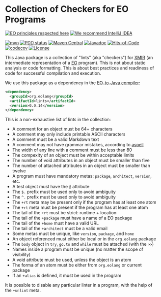 # Collection of Checkers for EO Programs

[![EO principles respected here](https://www.elegantobjects.org/badge.svg)](https://www.elegantobjects.org)
[![We recommend IntelliJ IDEA](https://www.elegantobjects.org/intellij-idea.svg)](https://www.jetbrains.com/idea/)

[![mvn](https://github.com/objectionary/lints/actions/workflows/mvn.yml/badge.svg)](https://github.com/objectionary/lints/actions/workflows/mvn.yml)
[![PDD status](http://www.0pdd.com/svg?name=objectionary/lints)](http://www.0pdd.com/p?name=objectionary/lints)
[![Maven Central](https://img.shields.io/maven-central/v/org.eolang/lints.svg)](https://maven-badges.herokuapp.com/maven-central/org.eolang/lints)
[![Javadoc](http://www.javadoc.io/badge/org.eolang/lints.svg)](http://www.javadoc.io/doc/org.eolang/lints)
[![Hits-of-Code](https://hitsofcode.com/github/objectionary/lints)](https://hitsofcode.com/view/github/objectionary/lints)
[![codecov](https://codecov.io/gh/objectionary/lints/graph/badge.svg?token=EdyMcrEuxc)](https://codecov.io/gh/objectionary/lints)
[![License](https://img.shields.io/badge/license-MIT-green.svg)](https://github.com/objectionary/lints/blob/master/LICENSE.txt)

This Java package is a collection of "lints" (aka "checkers") for
[XMIR][xmir] (an intermediate representation of a
[EO][eo] program). This is not about static analysis or code
formatting. This is about best practices and readiness of code
for successful compilation and execution.

We use this package as a dependency in the
[EO-to-Java compiler][eo]:

```xml
<dependency>
  <groupId>org.eolang</groupId>
  <artifactId>lints</artifactId>
  <version>0.0.14</version>
</dependency>
```

This is a non-exhaustive list of lints in the collection:

* A comment for an object must be 64+ characters
* A comment may only include printable ASCII characters
* A comment must be a valid Markdown text
* A comment may not have grammar mistakes, according to [aspell][aspell]
* The width of any line with a comment must be less than 80
* The compexity of an object must be within acceptable limits
* The number of void attributes in an object must be smaller than five
* The number of attached attributes in an object must be smaller than twelve
* A program must have mandatory metas: `package`, `architect`, `version`, etc.
* A test object must have the `@` attribute
* The `$.` prefix must be used only to avoid ambiguity
* The `^.` prefix must be used only to avoid ambiguity
* The `+rt` meta may be present only if the program has at least one atom
* The `+rt` meta must be present if the program has at least one atom
* The tail of the `+rt` must be strict: runtime + location
* The tail of the `+package` must have a name of a EO package
* The tail of the `+home` must have a valid URL
* The tail of the `+architect` must be a valid email
* Some metas must be unique, like `version`, `package`, and `home`
* An object referenced must either be local or in the `org.eolang` package
* The `body` object in `try`, `go.to` and `while` must be attached (with the `>>`)
* Names inside a program must be unique (no matter the scope of visibility)
* A void attribute must be used, unless the object is an atom
* The forma of an atom must be either from `org.eolang` or current package
* If an `+alias` is defined, it must be used in the program

It is possible to disable any particular linter in a program,
with the help of the `+unlint` meta.

[xmir]: https://news.eolang.org/2022-11-25-xmir-guide.html
[eo]: https://www.eolang.org
[aspell]: http://aspell.net/
